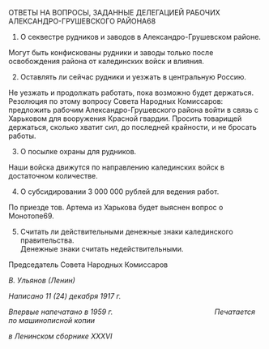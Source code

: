 ОТВЕТЫ НА ВОПРОСЫ, ЗАДАННЫЕ ДЕЛЕГАЦИЕЙ РАБОЧИХ АЛЕКСАНДРО-ГРУШЕВСКОГО РАЙОНА68

1) О секвестре рудников и заводов в Александро-Грушевском районе.

Могут быть конфискованы рудники и заводы только после освобождения района от калединских войск и влияния.

2) Оставлять ли сейчас рудники и уезжать в центральную Россию.

Не уезжать и продолжать работать, пока возможно будет держаться. Резолюция по этому вопросу Совета Народных Комиссаров: предложить рабочим Александро-Грушевского района войти в связь с Харьковом для вооружения Красной гвардии. Про­сить товарищей держаться, сколько хватит сил, до последней крайности, и не бросать работы.

3) О посылке охраны для рудников.

Наши войска движутся по направлению калединских войск в достаточном количест­ве.

4) О субсидировании 3 000 000 рублей для ведения работ.

По приезде тов. Артема из Харькова будет выяснен вопрос о Монотопе69.

5) Считать ли действительными денежные знаки калединского правительства.  
Денежные знаки считать недействительными.

Председатель Совета Народных Комиссаров

_В. Ульянов (Ленин)_

_Написано 11 (24) декабря 1917 г._

_Впервые напечатано в 1959 г.                                                   Печатается по машинописной копии_

_в Ленинском сборнике_ _XXXVI_
